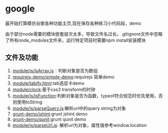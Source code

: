 # google

最开始打算模仿谷歌各种功能主页,现在保存各种练习小代码段，demo  

由于部分node需要的模块嵌套层次太多，导致文件名过长。.gitignore文件中忽略了所有node_modules文件夹，运行特定项目时需要npm install安装模块

## 文件及功能
1. [module/js/isArray.js](module/js/isArray.js)：判断对象是否为数组
2. [requirejs-demo/simple-demo](requirejs-demo/simple-demo):requirejs 简单demo
3. [module/tabify.html](module/tabify.html):tab选显卡demo
4. [module/clock](module/clock):基于css3 transform的时钟
5. [module/js/isFunction](module/js/isFunction.js):判断对象是否为函数，typeof符合规范时优先使用，否则使用toString
6. [module/js/parseQuery.js](module/js/parseQuery.js):解析url中的query string为对象
7. [grunt-demo/jshint](grunt-demo/jshint):grunt jshint demo
8. [grunt-demo/qunit](grunt-demo/qunit):grunt qunit demo
9. [module/js/parseUrl.js](module/js/parseUrl.js): 解析url为对象，属性值参考window.location
